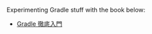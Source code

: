 Experimenting Gradle stuff with the book below:

* [Gradle 徹底入門](http://www.shoeisha.co.jp/book/detail/9784798136431)
